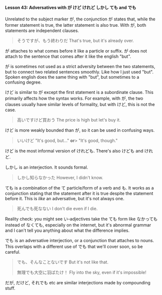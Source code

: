 #### Lesson 43: Adversatives with が けど けれど しかし ても and でも

Unrelated to the subject marker が, the conjunction が states that, while the former statement is true, the latter statement is also true. With が, both statements are independent clauses.

> そうですが、もう終わりだ That's true, but it's already over.

が attaches to what comes before it like a particle or suffix. が does not attach to the sentence that comes after it like the english "but".

が is sometimes not used as a strict adversity between the two statements, but to connect two related sentences smoothly. Like how I just used "but". Spoken english does the same thing with "but", but sometimes to a confusing degree.

けど is similar to が except the first statement is a subordinate clause. This primarily affects how the syntax works. For example, with が, the two clauses usually have similar levels of formality, but with けど, this is not the case.

> 高いですけど買おう The price is high but let's buy it.

けど is more weakly bounded than が, so it can be used in confusing ways.

> いいけど "It's good, but..." **or**> "It's good, though."

けど is the most informal version of けれども. There's also けども and けれど.

しかし is an interjection. It sounds formal.

> しかし知らなかった However, I didn't know.

ても is a combination of the て particle/form of a verb and も. It works as a conjunction stating that the statement after it is true despite the statement before it. This is _like_ an adversative, but it's not always one.

> 死んでも死なない I don't die even if I die.

Reality check: you might see い-adjectives take the ても form like なかっても instead of なくても, especially on the internet, but it's abnormal grammar and I can't tell you anything about what the difference implies.

でも is an adversative interjection, or a conjunction that attaches to nouns. This overlaps with a different use of でも that we'll cover soon, so be careful.

> でも、そんなことないです But it's not like that.
>
> 無理でも大空に羽ばたけ！ Fly into the sky, even if it's impossible!

だが, だけど, それでも etc are similar interjections made by compounding stuff.
